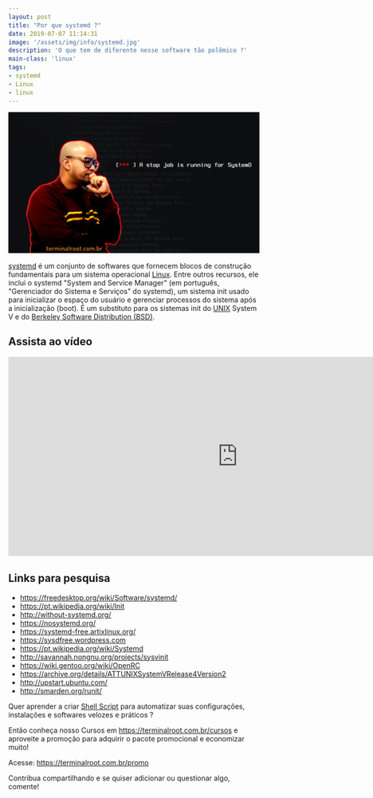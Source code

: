 ```yaml
---
layout: post
title: "Por que systemd ?"
date: 2019-07-07 11:14:31
image: '/assets/img/info/systemd.jpg'
description: 'O que tem de diferente nesse software tão polêmico ?'
main-class: 'linux'
tags:
- systemd
- Linux
- linux
---
```


![Por que systemd ?](/assets/img/info/systemd.jpg)

[systemd](https://freedesktop.org/wiki/Software/systemd/) é um conjunto de softwares que fornecem blocos de construção fundamentais para um sistema operacional [Linux](http://cse.google.com.br/cse?cx=004473188612396442360:qs2ekmnkweq&q=Linux). Entre outros recursos, ele inclui o systemd "System and Service Manager" (em português, "Gerenciador do Sistema e Serviços" do systemd), um sistema init usado para inicializar o espaço do usuário e gerenciar processos do sistema após a inicialização (boot). É um substituto para os sistemas init do [UNIX](http://cse.google.com.br/cse?cx=004473188612396442360:qs2ekmnkweq&q=Unix) System V e do [Berkeley Software Distribution (BSD)](http://cse.google.com.br/cse?cx=004473188612396442360:qs2ekmnkweq&q=BSD).

## Assista ao vídeo


<script async src="https://pagead2.googlesyndication.com/pagead/js/adsbygoogle.js"></script>

<!-- Informat -->
<ins class="adsbygoogle"
     style="display:block"
     data-ad-client="ca-pub-2838251107855362"
     data-ad-slot="2327980059"
     data-ad-format="auto"
     data-full-width-responsive="true"></ins>

<script>
(adsbygoogle = window.adsbygoogle || []).push({});
</script>


<iframe width="920" height="400" src="https://www.youtube.com/embed/YSwL92FTNQ4" frameborder="0" allow="accelerometer; autoplay; encrypted-media; gyroscope; picture-in-picture" allowfullscreen></iframe>

## Links para pesquisa

+ <https://freedesktop.org/wiki/Software/systemd/>
+ <https://pt.wikipedia.org/wiki/Init>
+ <http://without-systemd.org/>
+ <https://nosystemd.org/>
+ <https://systemd-free.artixlinux.org/>
+ <https://sysdfree.wordpress.com>
+ <https://pt.wikipedia.org/wiki/Systemd>
+ <http://savannah.nongnu.org/projects/sysvinit>
+ <https://wiki.gentoo.org/wiki/OpenRC>
+ <https://archive.org/details/ATTUNIXSystemVRelease4Version2>
+ <http://upstart.ubuntu.com/>
+ <http://smarden.org/runit/>

Quer aprender a criar [Shell Script](http://cse.google.com.br/cse?cx=004473188612396442360:qs2ekmnkweq&q=Bash) para automatizar suas configurações, instalações e softwares velozes e práticos ?

Então conheça nosso Cursos em <https://terminalroot.com.br/cursos> e aproveite a promoção para adquirir o pacote promocional e economizar muito!

Acesse: <https://terminalroot.com.br/promo>

Contribua compartilhando e se quiser adicionar ou questionar algo, comente!

<script async src="https://pagead2.googlesyndication.com/pagead/js/adsbygoogle.js"></script>

<!-- Informat -->
<ins class="adsbygoogle"
 style="display:block"
 data-ad-client="ca-pub-2838251107855362"
 data-ad-slot="2327980059"
 data-ad-format="auto"
 data-full-width-responsive="true"></ins>

<script>
(adsbygoogle = window.adsbygoogle || []).push({});
</script>

